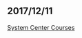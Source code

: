 ## 2017/12/11

[System Center Courses](https://mva.microsoft.com/product-training/system-center#!lang=1033)
